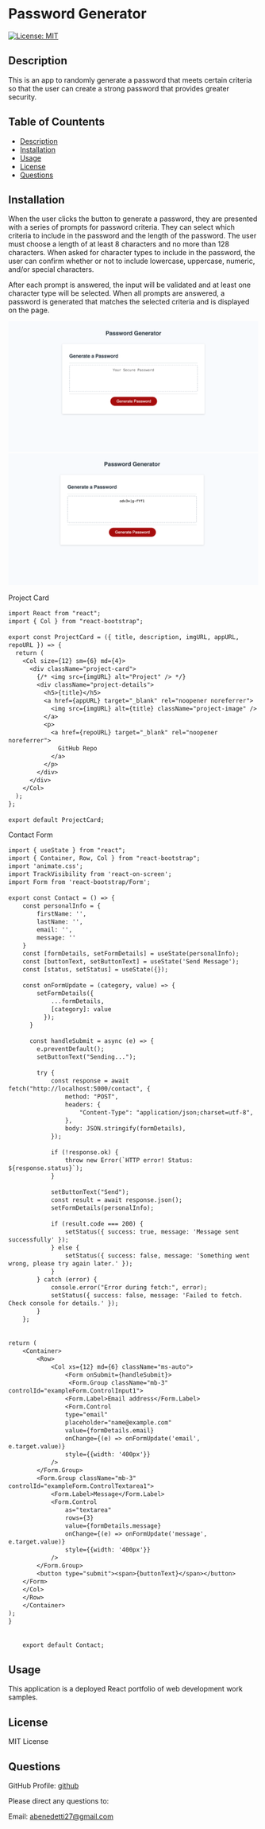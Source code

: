 # Password Generator 


[![License: MIT](https://img.shields.io/badge/License-MIT-yellow.svg)](https://opensource.org/licenses/MIT)

## Description <a name="description"></a>

This is an app to randomly generate a password that meets certain criteria so that the user can create a strong password that provides greater security.

## Table of Countents 
- [Description](#description)
- [Installation](#installation)
- [Usage](#usage)
- [License](#license)
- [Questions](#questions)

## Installation <a name="installation"></a>
When the user clicks the button to generate a password, they are presented with a series of prompts for password criteria.
They can select which criteria to include in the password and the length of the password. The user must choose a length of at least 8 characters and no more than 128 characters. When asked for character types to include in the password,
the user can confirm whether or not to include lowercase, uppercase, numeric, and/or special characters.

After each prompt is answered, the input will be validated and at least one character type will be selected. When all prompts are answered, a password is generated that matches the selected criteria and is displayed on the page. 


![Portfolio Header](image.png)
![Portfolio Footer](image-1.png)


Project Card
```
import React from "react";
import { Col } from "react-bootstrap";

export const ProjectCard = ({ title, description, imgURL, appURL, repoURL }) => {
  return (
    <Col size={12} sm={6} md={4}>
      <div className="project-card">
        {/* <img src={imgURL} alt="Project" /> */}
        <div className="project-details">
          <h5>{title}</h5>
          <a href={appURL} target="_blank" rel="noopener noreferrer">
            <img src={imgURL} alt={title} className="project-image" />
          </a>
          <p>
            <a href={repoURL} target="_blank" rel="noopener noreferrer">
              GitHub Repo
            </a>
          </p>
        </div>
      </div>
    </Col>
  );
};

export default ProjectCard;

```
Contact Form
```
import { useState } from "react";
import { Container, Row, Col } from "react-bootstrap";
import 'animate.css';
import TrackVisibility from 'react-on-screen';
import Form from 'react-bootstrap/Form';

export const Contact = () => {
    const personalInfo = {
        firstName: '',
        lastName: '',
        email: '',
        message: ''
    }
    const [formDetails, setFormDetails] = useState(personalInfo);
    const [buttonText, setButtonText] = useState('Send Message');
    const [status, setStatus] = useState({});

    const onFormUpdate = (category, value) => {
        setFormDetails({
            ...formDetails,
            [category]: value
          });
      }

      const handleSubmit = async (e) => {
        e.preventDefault();
        setButtonText("Sending...");
    
        try {
            const response = await fetch("http://localhost:5000/contact", {
                method: "POST",
                headers: {
                    "Content-Type": "application/json;charset=utf-8",
                },
                body: JSON.stringify(formDetails),
            });
    
            if (!response.ok) {
                throw new Error(`HTTP error! Status: ${response.status}`);
            }
    
            setButtonText("Send");
            const result = await response.json();
            setFormDetails(personalInfo);
    
            if (result.code === 200) {
                setStatus({ success: true, message: 'Message sent successfully' });
            } else {
                setStatus({ success: false, message: 'Something went wrong, please try again later.' });
            }
        } catch (error) {
            console.error("Error during fetch:", error);
            setStatus({ success: false, message: 'Failed to fetch. Check console for details.' });
        }
    };
    

return (
    <Container>
        <Row>
            <Col xs={12} md={6} className="ms-auto">
                <Form onSubmit={handleSubmit}>
                 <Form.Group className="mb-3" controlId="exampleForm.ControlInput1">
                <Form.Label>Email address</Form.Label>
                <Form.Control
                type="email"
                placeholder="name@example.com"
                value={formDetails.email}
                onChange={(e) => onFormUpdate('email', e.target.value)}
                style={{width: '400px'}}
            />
        </Form.Group>
        <Form.Group className="mb-3" controlId="exampleForm.ControlTextarea1">
            <Form.Label>Message</Form.Label>
            <Form.Control
                as="textarea"
                rows={3}
                value={formDetails.message}
                onChange={(e) => onFormUpdate('message', e.target.value)}
                style={{width: '400px'}}
            />
        </Form.Group>
        <button type="submit"><span>{buttonText}</span></button>
    </Form>
    </Col>
    </Row>
    </Container>
);
}

    
    export default Contact;

```

## Usage <a name="usage"></a>
This application is a  deployed React portfolio of web development work samples.


## License <a name="license"></a>
MIT License


## Questions <a name="questions"></a>

GitHub Profile: [github](https://github.com/abenedetti27)

Please direct any questions to:

Email: abenedetti27@gmail.com
